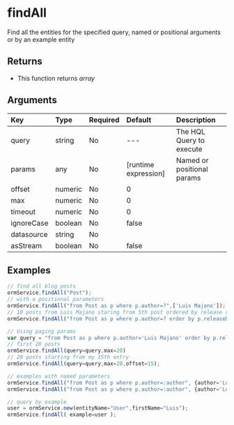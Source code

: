 # findAll

Find all the entities for the specified query, named or positional arguments or by an example entity

## Returns

* This function returns _array_

## Arguments

| Key | Type | Required | Default | Description |
| :--- | :--- | :--- | :--- | :--- |
| query | string | No | --- | The HQL Query to execute |
| params | any | No | \[runtime expression\] | Named or positional params |
| offset | numeric | No | 0 |  |
| max | numeric | No | 0 |  |
| timeout | numeric | No | 0 |  |
| ignoreCase | boolean | No | false |  |
| datasource | string | No |  |  |
| asStream | boolean | No | false |  |

## Examples

```javascript
// find all blog posts
ormService.findAll("Post");
// with a positional parameters
ormService.findAll("from Post as p where p.author=?",['Luis Majano']);
// 10 posts from Luis Majano staring from 5th post ordered by release date
ormService.findAll("from Post as p where p.author=? order by p.releaseDate",['Luis majano'],offset=5,max=10);

// Using paging params
var query = "from Post as p where p.author='Luis Majano' order by p.releaseDate" 
// first 20 posts 
ormService.findAll(query=query,max=20) 
// 20 posts starting from my 15th entry
ormService.findAll(query=query,max=20,offset=15);

// examples with named parameters
ormService.findAll("from Post as p where p.author=:author", {author='Luis Majano'})
ormService.findAll("from Post as p where p.author=:author", {author='Luis Majano'}, max=20, offset=5);

// query by example
user = ormService.new(entityName="User",firstName="Luis");
ormService.findAll( example=user );
```

